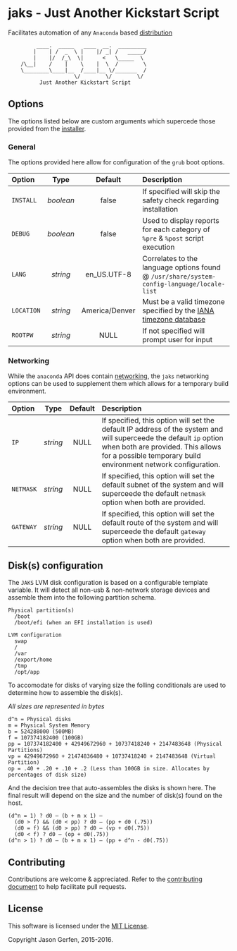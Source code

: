 # jaks - Just Another Kickstart Script

Facilitates automation of any `Anaconda` based
[distribution](http://fedoraproject.org/wiki/Anaconda/Distros)

```text
         ____.  _____   ____  __.  _________
        |    | /  _  \ |    |/ _| /   _____/
        |    |/  /_\  \|      <   \_____  \
    /\__|    /    |    \    |  \  /        \
    \________\____|__  /____|__ \/_______  /
                     \/        \/        \/
          Just Another Kickstart Script
```

## Options ##
The options listed below are custom arguments which supercede those provided
from the [installer](https://rhinstaller.github.io/anaconda/boot-options.html).

### General ###
The options provided here allow for configuration of the `grub` boot options.

| Option | Type | Default | Description |
|:-|:-:|:-:|:-|
| `INSTALL` | *boolean* | false | If specified will skip the safety check regarding installation |
| `DEBUG` | *boolean* | false | Used to display reports for each category of `%pre` & `%post` script execution |
| `LANG` | *string* | en_US.UTF-8 | Correlates to the language options found @ `/usr/share/system-config-language/locale-list` |
| `LOCATION` | *string* | America/Denver | Must be a valid timezone specified by the [IANA timezone database](https://www.iana.org/time-zones) |
| `ROOTPW` | *string* | NULL | If not specified will prompt user for input |


### Networking ###
While the `anaconda` API does contain [networking](https://rhinstaller.github.io/anaconda/boot-options.html#network-options), the `jaks` networking options can be used to supplement them which allows for a temporary build environment.

| Option | Type | Default | Description |
|:-|:-:|:-:|:-|
| `IP` | *string* | NULL | If specified, this option will set the default IP address of the system and will superceede the default `ip` option when both are provided. This allows for a possible temporary build environment network configuration. |
| `NETMASK` | *string* | NULL | If specified, this option will set the default subnet of the system and will superceede the default `netmask` option when both are provided. |
| `GATEWAY` | *string* | NULL | If specified, this option will set the default route of the system and will superceede the default `gateway` option when both are provided. |


## Disk(s) configuration ##
The `JAKS` LVM disk configuration is based on a configurable template
variable. It will detect all non-usb & non-network storage devices and
assemble them into the following partition schema.

```text
Physical partition(s)
  /boot
  /boot/efi (when an EFI installation is used)

LVM configuration
  swap
  /
  /var
  /export/home
  /tmp
  /opt/app
```

To accomodate for disks of varying size the folling conditionals are
used to determine how to assemble the disk(s).

*All sizes are represented in bytes*
```text
d^n = Physical disks
m = Physical System Memory
b = 524288000 (500MB)
f = 107374182400 (100GB)
pp = 107374182400 + 42949672960 + 10737418240 + 2147483648 (Physical Partitions)
vp = 42949672960 + 21474836480 + 10737418240 + 2147483648 (Virtual Partition)
op = .40 + .20 + .10 + .2 (Less than 100GB in size. Allocates by percentages of disk size)
```

And the decision tree that auto-assembles the disks is shown here. The final
result will depend on the size and the number of disk(s) found on the host.

```text
(d^n = 1) ? d0 – (b + m x 1) –
  (d0 > f) && (d0 < pp) ? d0 – (pp + d0 (.75))
  (d0 = f) && (d0 > pp) ? d0 – (vp + d0(.75))
  (d0 < f) ? d0 – (op + d0(.75))
(d^n > 1) ? d0 – (b + m x 1) – (pp + d^n - d0(.75))
```

## Contributing ##
Contributions are welcome & appreciated. Refer to the
[contributing document](https://github.com/jas-/jaks/blob/master/CONTRIBUTING.md)
to help facilitate pull requests.

## License ##
This software is licensed under the
[MIT License](https://github.com/jas-/jaks/blob/master/LICENSE).

Copyright Jason Gerfen, 2015-2016.
